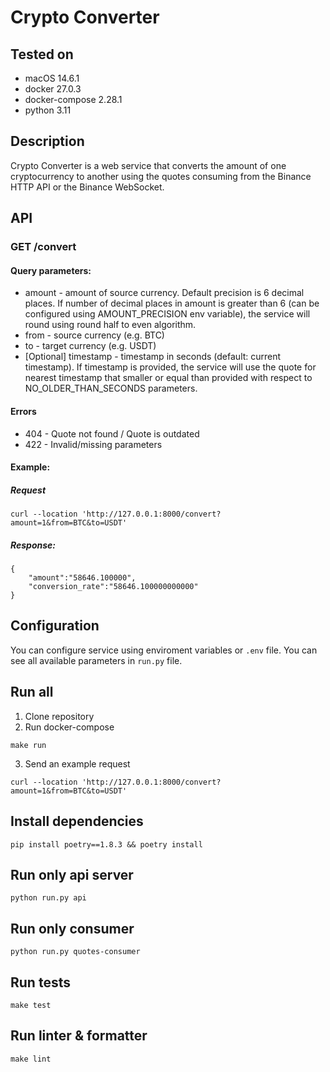 # Crypto Converter

## Tested on
* macOS 14.6.1
* docker 27.0.3
* docker-compose 2.28.1
* python 3.11

## Description

Crypto Converter is a  web service that converts the amount of one cryptocurrency to another using the quotes consuming from the Binance HTTP API or the Binance WebSocket.

## API
### GET /convert
#### Query parameters:

* amount - amount of source currency. Default precision is 6 decimal places. If number of decimal places in amount is greater than 6 (can be configured using AMOUNT_PRECISION env variable), the service will round using round half to even algorithm.
* from - source currency (e.g. BTC)
* to - target currency (e.g. USDT)
* [Optional] timestamp - timestamp in seconds (default: current timestamp). If timestamp is provided, the service will use the quote for nearest timestamp that smaller or equal than provided with respect to NO_OLDER_THAN_SECONDS parameters.

#### Errors

* 404 - Quote not found / Quote is outdated
* 422 - Invalid/missing parameters

#### Example:

##### Request
```
curl --location 'http://127.0.0.1:8000/convert?amount=1&from=BTC&to=USDT'
```
##### Response:
```
{
    "amount":"58646.100000",
    "conversion_rate":"58646.100000000000"
}
```

## Configuration

You can configure service using enviroment variables or `.env` file. You can see all available parameters in `run.py` file.

## Run all
1. Clone repository
2. Run docker-compose
```
make run
```
3. Send an example request
```
curl --location 'http://127.0.0.1:8000/convert?amount=1&from=BTC&to=USDT'
```

## Install dependencies
```
pip install poetry==1.8.3 && poetry install
```

## Run only api server
```
python run.py api
```

## Run only consumer
```
python run.py quotes-consumer
```

## Run tests
```
make test
```

## Run linter & formatter
```
make lint
```
